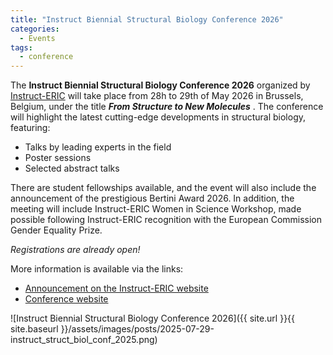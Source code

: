 ```yaml
---
title: "Instruct Biennial Structural Biology Conference 2026"
categories:
  - Events
tags:
  - conference
---
```


The **Instruct Biennial Structural Biology Conference 2026** organized by [Instruct-ERIC](https://instruct-eric.org/) will take place from 28h to 29th of May 2026 in Brussels, Belgium, under the title ***From Structure to New Molecules*** . The conference will highlight the latest cutting-edge developments in structural biology, featuring:
- Talks by leading experts in the field
- Poster sessions
- Selected abstract talks

There are student fellowships available, and the event will also include the announcement of the prestigious Bertini Award 2026. In addition, the meeting will include Instruct-ERIC Women in Science Workshop, made possible following Instruct-ERIC recognition with the European Commission Gender Equality Prize.

*Registrations are already open!*

More information is available via the links:
- [Announcement on the Instruct-ERIC website](https://instruct-eric.org/news/registration-open-for-instruct-biennial-structural-biology-conference-2026/)
- [Conference website](https://instruct-eric.org/ibsbc2026/)

![Instruct Biennial Structural Biology Conference 2026]({{ site.url }}{{ site.baseurl }}/assets/images/posts/2025-07-29-instruct_struct_biol_conf_2025.png)